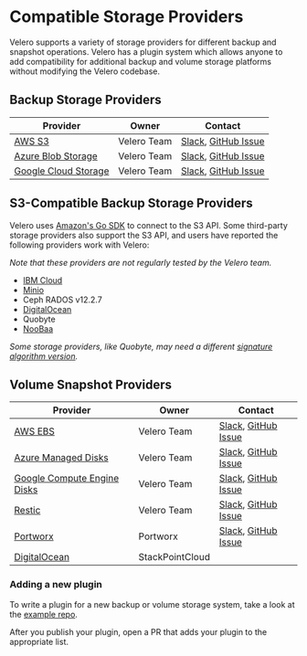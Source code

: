 # Compatible Storage Providers

Velero supports a variety of storage providers for different backup and snapshot operations. Velero has a plugin system which allows anyone to add compatibility for additional backup and volume storage platforms without modifying the Velero codebase.

## Backup Storage Providers

| Provider                  | Owner    | Contact                         |
|---------------------------|----------|---------------------------------|
| [AWS S3][2]               | Velero Team | [Slack][10], [GitHub Issue][11] |
| [Azure Blob Storage][3]   | Velero Team | [Slack][10], [GitHub Issue][11] |
| [Google Cloud Storage][4] | Velero Team | [Slack][10], [GitHub Issue][11] |

## S3-Compatible Backup Storage Providers

Velero uses [Amazon's Go SDK][12] to connect to the S3 API. Some third-party storage providers also support the S3 API, and users have reported the following providers work with Velero:

_Note that these providers are not regularly tested by the Velero team._

 * [IBM Cloud][5]
 * [Minio][9]
 * Ceph RADOS v12.2.7
 * [DigitalOcean][7]
 * Quobyte
 * [NooBaa][16]

_Some storage providers, like Quobyte, may need a different [signature algorithm version][15]._

## Volume Snapshot Providers

| Provider                         | Owner           | Contact                         |
|----------------------------------|-----------------|---------------------------------|
| [AWS EBS][2]                     | Velero Team        | [Slack][10], [GitHub Issue][11] |
| [Azure Managed Disks][3]         | Velero Team        | [Slack][10], [GitHub Issue][11] |
| [Google Compute Engine Disks][4] | Velero Team        | [Slack][10], [GitHub Issue][11] |
| [Restic][1]                      | Velero Team        | [Slack][10], [GitHub Issue][11] |
| [Portworx][6]                    | Portworx        | [Slack][13], [GitHub Issue][14] |
| [DigitalOcean][7]                | StackPointCloud |                                 |

### Adding a new plugin

To write a plugin for a new backup or volume storage system, take a look at the [example repo][8].

After you publish your plugin, open a PR that adds your plugin to the appropriate list.

[1]: restic.md
[2]: aws-config.md
[3]: azure-config.md
[4]: gcp-config.md
[5]: ibm-config.md
[6]: https://docs.portworx.com/scheduler/kubernetes/ark.html
[7]: https://github.com/StackPointCloud/ark-plugin-digitalocean
[8]: https://github.com/heptio/velero-plugin-example/
[9]: get-started.md
[10]: https://kubernetes.slack.com/messages/velero
[11]: https://github.com/heptio/velero/issues
[12]: https://github.com/aws/aws-sdk-go/aws
[13]: https://portworx.slack.com/messages/px-k8s
[14]: https://github.com/portworx/ark-plugin/issues
[15]: api-types/backupstoragelocation.md#aws
[16]: http://www.noobaa.com/

